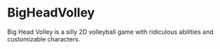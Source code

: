 # BigHeadVolley
Big Head Volley is a silly 2D volleyball game with ridiculous abilities and customizable characters.
